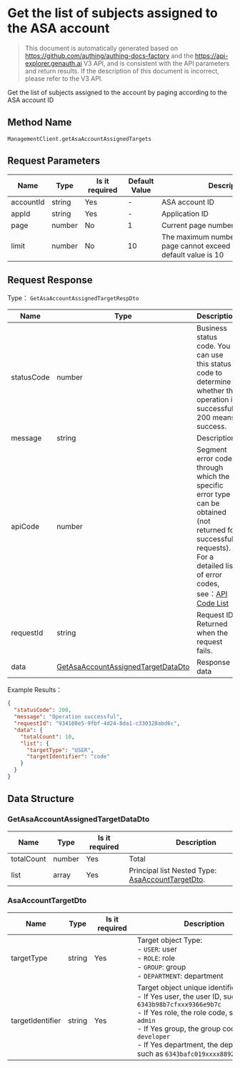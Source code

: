 # Get the list of subjects assigned to the ASA account

<!--
Warning ⚠️:
Do not modify this document directly,
https://github\.com/Authing/authing-docs-factory
Use this project to generate
-->

<LastUpdated />

> This document is automatically generated based on https://github.com/authing/authing-docs-factory and the https://api-explorer.genauth.ai V3 API, and is consistent with the API parameters and return results. If the description of this document is incorrect, please refer to the V3 API.

Get the list of subjects assigned to the account by paging according to the ASA account ID

## Method Name

`ManagementClient.getAsaAccountAssignedTargets`

## Request Parameters

| Name      | Type   | <div style="width:80px">Is it required</div> | <div style="width:60px">Default Value</div> | <div style="width:300px">Description</div>                                         | <div style="width:200px">Example Value</div> |
| --------- | ------ | -------------------------------------------- | ------------------------------------------- | ---------------------------------------------------------------------------------- | -------------------------------------------- |
| accountId | string | Yes                                          | -                                           | ASA account ID                                                                     | `6228edaxxxxxxxxcade3a3d9`                   |
| appId     | string | Yes                                          | -                                           | Application ID                                                                     | `62a50xxxxxxxxxxxd15d57c7`                   |
| page      | number | No                                           | 1                                           | Current page number, starting from 1                                               | `1`                                          |
| limit     | number | No                                           | 10                                          | The maximum number of pages per page cannot exceed 50, and the default value is 10 | `10`                                         |

## Request Response

Type： `GetAsaAccountAssignedTargetRespDto`

| Name       | Type                                                                                 | Description                                                                                                                                                                                                                                                                                                                                       |
| ---------- | ------------------------------------------------------------------------------------ | ------------------------------------------------------------------------------------------------------------------------------------------------------------------------------------------------------------------------------------------------------------------------------------------------------------------------------------------------- |
| statusCode | number                                                                               | Business status code. You can use this status code to determine whether the operation is successful. 200 means success.                                                                                                                                                                                                                           |
| message    | string                                                                               | Description                                                                                                                                                                                                                                                                                                                                       |
| apiCode    | number                                                                               | Segment error code, through which the specific error type can be obtained (not returned for successful requests). For a detailed list of error codes, see：[API Code List](https://api-explorer.genauth.ai/?tag=group/%E5%BC%80%E5%8F%91%E5%87%86%E5%A4%87#tag/%E5%BC%80%E5%8F%91%E5%87%86%E5%A4%87/%E9%94%99%E8%AF%AF%E5%A4%84%E7%90%86/apiCode) |
| requestId  | string                                                                               | Request ID. Returned when the request fails.                                                                                                                                                                                                                                                                                                      |
| data       | <a href="#GetAsaAccountAssignedTargetDataDto">GetAsaAccountAssignedTargetDataDto</a> | Response data                                                                                                                                                                                                                                                                                                                                     |

Example Results：

```json
{
  "statusCode": 200,
  "message": "Operation successful",
  "requestId": "934108e5-9fbf-4d24-8da1-c330328abd6c",
  "data": {
    "totalCount": 10,
    "list": {
      "targetType": "USER",
      "targetIdentifier": "code"
    }
  }
}
```

## Data Structure

### <a id="GetAsaAccountAssignedTargetDataDto"></a> GetAsaAccountAssignedTargetDataDto

| Name       | Type   | <div style="width:80px">Is it required</div> | <div style="width:300px">Description</div>                                          | <div style="width:200px">Example Value</div> |
| ---------- | ------ | -------------------------------------------- | ----------------------------------------------------------------------------------- | -------------------------------------------- |
| totalCount | number | Yes                                          | Total                                                                               | `10`                                         |
| list       | array  | Yes                                          | Principal list Nested Type: <a href="#AsaAccountTargetDto">AsaAccountTargetDto</a>. |                                              |

### <a id="AsaAccountTargetDto"></a> AsaAccountTargetDto

| Name             | Type   | <div style="width:80px">Is it required</div> | <div style="width:300px">Description</div>                                                                                                                                                                                                                                                  | <div style="width:200px">Example Value</div> |
| ---------------- | ------ | -------------------------------------------- | ------------------------------------------------------------------------------------------------------------------------------------------------------------------------------------------------------------------------------------------------------------------------------------------- | -------------------------------------------- |
| targetType       | string | Yes                                          | Target object Type:<br>- `USER`: user<br>- `ROLE`: role<br>- `GROUP`: group<br>- `DEPARTMENT`: department<br>                                                                                                                                                                               | USER                                         |
| targetIdentifier | string | Yes                                          | Target object unique identifier:<br>- If Yes user, the user ID, such as `6343b98b7cfxxx9366e9b7c`<br>- If Yes role, the role code, such as `admin`<br>- If Yes group, the group code, such as `developer`<br>- If Yes department, the department ID, such as `6343bafc019xxxx889206c4c`<br> | `code`                                       |
